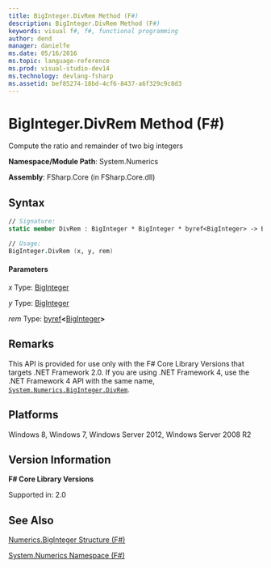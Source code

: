 ```yaml
---
title: BigInteger.DivRem Method (F#)
description: BigInteger.DivRem Method (F#)
keywords: visual f#, f#, functional programming
author: dend
manager: danielfe
ms.date: 05/16/2016
ms.topic: language-reference
ms.prod: visual-studio-dev14
ms.technology: devlang-fsharp
ms.assetid: bef85274-18bd-4cf6-8437-a6f329c9c8d3 
---
```


# BigInteger.DivRem Method (F#)

Compute the ratio and remainder of two big integers

**Namespace/Module Path**: System.Numerics

**Assembly**: FSharp.Core (in FSharp.Core.dll)


## Syntax

```fsharp
// Signature:
static member DivRem : BigInteger * BigInteger * byref<BigInteger> -> BigInteger

// Usage:
BigInteger.DivRem (x, y, rem)
```

#### Parameters
*x*
Type: [BigInteger](https://msdn.microsoft.com/library/e96b4062-9459-48b2-b558-2138255adefe)


*y*
Type: [BigInteger](https://msdn.microsoft.com/library/e96b4062-9459-48b2-b558-2138255adefe)


*rem*
Type: [byref](https://msdn.microsoft.com/library/ab37321f-5515-4c29-8296-48b57eae15f7)**&lt;**[BigInteger](https://msdn.microsoft.com/library/e96b4062-9459-48b2-b558-2138255adefe)**&gt;**

## Remarks
This API is provided for use only with the F# Core Library Versions that targets .NET Framework 2.0. If you are using .NET Framework 4, use the .NET Framework 4 API with the same name, [`System.Numerics.BigInteger.DivRem`](https://msdn.microsoft.com/library/system.numerics.biginteger.divrem.aspx).

## Platforms
Windows 8, Windows 7, Windows Server 2012, Windows Server 2008 R2

## Version Information
**F# Core Library Versions**

Supported in: 2.0

## See Also
[Numerics.BigInteger Structure &#40;F&#35;&#41;](Numerics.BigInteger-Structure-%5BFSharp%5D.md)

[System.Numerics Namespace &#40;F&#35;&#41;](System.Numerics-Namespace-%5BFSharp%5D.md)